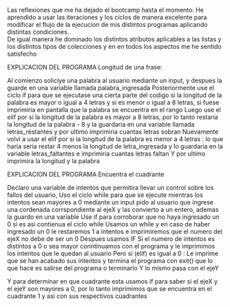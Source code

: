 Las reflexiones que me ha dejado el bootcamp hasta el momento:
He aprendido a usar las iteraciones y los ciclos  de manera excelente para modificar el flujo de la ejecucion de mis distintos programas aplicando distintas condiciones.  
De igual manera he dominado los distintos atributos aplicables a las listas y los distintos tipos de colecciones y en en todos los aspectos me he sentido satisfecho

EXPLICACION DEL PROGRAMA Longitud de una frase:

Al comienzo soliciye una palabra al usuario mediante un input, y despues la guarde en una variable llamada palabra_ingresada
Posteriormente use el ciclo if para que se ejecutase una cierta parte del codigo si la longitud de la palabra es mayor o igual a 4 letras y si es menor o igual a 8 letras, si fuese imprimiria en pantalla que la palabra se encuentra en el rango
Luego use el elif por si la longitud de la palabra es mayor a 8 letras, por lo tanto restaria la longitud de la palabra - 8 y la guardaria en una variable llamada letras_restantes y por ultimo imprimiria cuantas letras sobran 
Nuevamente volvi a usar el elif por si la longitud de la palabra es menor a 4 letras : lo que haria seria restar 4 menos la longitud de letra_ingresada y lo guardaria en la variable letras_faltantes  e imprimiria cuantas letras faltan
Y por ultimo imprimira la longitud y la palabra

EXPLICACION DEL PROGRAMA Encuentra el cuadrante

Declaro una variable de intentos que permitira llevar un control sobre los fallos del usuario,
Uso el ciclo while para que se ejecute mientras los intentos sean mayores a 0
mediante un input pido al usuario que ingrese una cordenada corrspondiente al ejeX y las convierto a un entero, ademas la guardo en una variable
Use if para corroborar que no haya ingresado un 0 si es asi contienua el ciclo while
Usamos  un while y en caso de haber ingresado un 0 le restaremos 1 a intentos e imprimiremos que el numero del ejeX no debe de ser un 0 
Despues usamos IF Si el numero de intentos es distintos a 0 o sea mayor conntinuamos con el programa y le imprimimos los intentos que le quedan al usuario
Pero si (elif) es igual a 0 : Le imprime que se han acabado sus intentos y termina el programa con exit() que lo que hace es salirse del programa o terminarlo 
Y lo mismo pasa con el ejeY

Y para determinar en que cuadrante esta usamos 
if para saber si el ejeX y el ejeY son mayores a 0, por lo tanto imprimimos que se encuentra en el cuadrante 1 
y asi con sus respectivos cuadrantes
